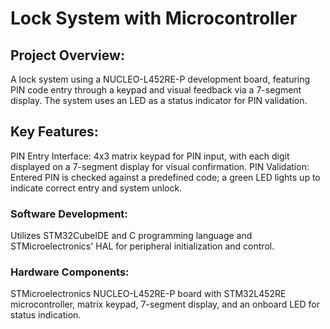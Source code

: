 # Lock System with Microcontroller

## Project Overview: 
A lock system using a NUCLEO-L452RE-P development board, featuring PIN code entry through a keypad and visual feedback via a 7-segment display. The system uses an LED as a status indicator for PIN validation.
## Key Features:
PIN Entry Interface: 4x3 matrix keypad for PIN input, with each digit displayed on a 7-segment display for visual confirmation.
PIN Validation: Entered PIN is checked against a predefined code; a green LED lights up to indicate correct entry and system unlock.
### Software Development: 
Utilizes STM32CubeIDE and C programming language and STMicroelectronics' HAL for peripheral initialization and control.
### Hardware Components: 
STMicroelectronics NUCLEO-L452RE-P board with STM32L452RE microcontroller, matrix keypad, 7-segment display, and an onboard LED for status indication.
